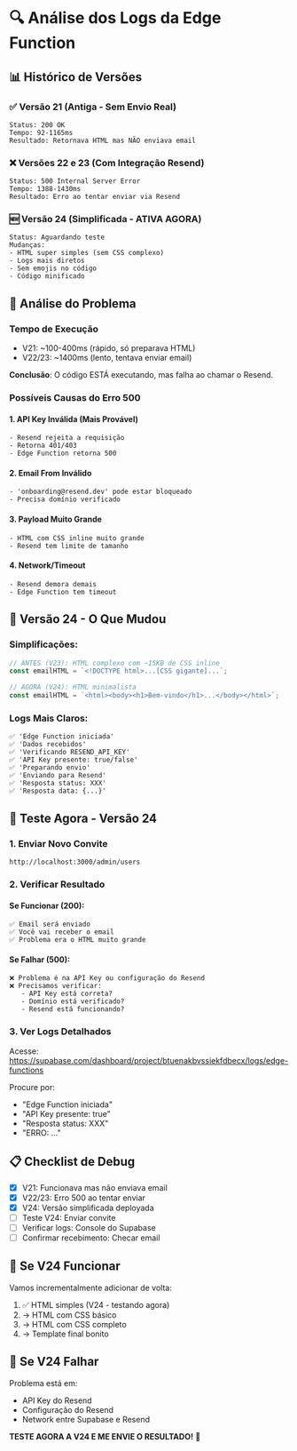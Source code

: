 # 🔍 Análise dos Logs da Edge Function

## 📊 Histórico de Versões

### ✅ Versão 21 (Antiga - Sem Envio Real)
```
Status: 200 OK
Tempo: 92-1165ms
Resultado: Retornava HTML mas NÃO enviava email
```

### ❌ Versões 22 e 23 (Com Integração Resend)
```
Status: 500 Internal Server Error
Tempo: 1388-1430ms
Resultado: Erro ao tentar enviar via Resend
```

### 🆕 Versão 24 (Simplificada - ATIVA AGORA)
```
Status: Aguardando teste
Mudanças:
- HTML super simples (sem CSS complexo)
- Logs mais diretos
- Sem emojis no código
- Código minificado
```

## 🐛 Análise do Problema

### Tempo de Execução
- V21: ~100-400ms (rápido, só preparava HTML)
- V22/23: ~1400ms (lento, tentava enviar email)

**Conclusão**: O código ESTÁ executando, mas falha ao chamar o Resend.

### Possíveis Causas do Erro 500

#### 1. **API Key Inválida** (Mais Provável)
```
- Resend rejeita a requisição
- Retorna 401/403
- Edge Function retorna 500
```

#### 2. **Email From Inválido**
```
- 'onboarding@resend.dev' pode estar bloqueado
- Precisa domínio verificado
```

#### 3. **Payload Muito Grande**
```
- HTML com CSS inline muito grande
- Resend tem limite de tamanho
```

#### 4. **Network/Timeout**
```
- Resend demora demais
- Edge Function tem timeout
```

## 🧪 Versão 24 - O Que Mudou

### Simplificações:
```typescript
// ANTES (V23): HTML complexo com ~15KB de CSS inline
const emailHTML = `<!DOCTYPE html>...[CSS gigante]...`;

// AGORA (V24): HTML minimalista
const emailHTML = `<html><body><h1>Bem-vindo</h1>...</body></html>`;
```

### Logs Mais Claros:
```
✅ 'Edge Function iniciada'
✅ 'Dados recebidos'
✅ 'Verificando RESEND_API_KEY'
✅ 'API Key presente: true/false'
✅ 'Preparando envio'
✅ 'Enviando para Resend'
✅ 'Resposta status: XXX'
✅ 'Resposta data: {...}'
```

## 🎯 Teste Agora - Versão 24

### 1. Enviar Novo Convite
```
http://localhost:3000/admin/users
```

### 2. Verificar Resultado

#### Se Funcionar (200):
```
✅ Email será enviado
✅ Você vai receber o email
✅ Problema era o HTML muito grande
```

#### Se Falhar (500):
```
❌ Problema é na API Key ou configuração do Resend
❌ Precisamos verificar:
   - API Key está correta?
   - Domínio está verificado?
   - Resend está funcionando?
```

### 3. Ver Logs Detalhados

Acesse: https://supabase.com/dashboard/project/btuenakbvssiekfdbecx/logs/edge-functions

Procure por:
- "Edge Function iniciada"
- "API Key presente: true"
- "Resposta status: XXX"
- "ERRO: ..."

## 📋 Checklist de Debug

- [x] V21: Funcionava mas não enviava email
- [x] V22/23: Erro 500 ao tentar enviar
- [x] V24: Versão simplificada deployada
- [ ] Teste V24: Enviar convite
- [ ] Verificar logs: Console do Supabase
- [ ] Confirmar recebimento: Checar email

## 🔧 Se V24 Funcionar

Vamos incrementalmente adicionar de volta:
1. ✅ HTML simples (V24 - testando agora)
2. → HTML com CSS básico
3. → HTML com CSS completo
4. → Template final bonito

## 🔧 Se V24 Falhar

Problema está em:
- API Key do Resend
- Configuração do Resend
- Network entre Supabase e Resend

**TESTE AGORA A V24 E ME ENVIE O RESULTADO!** 🚀

